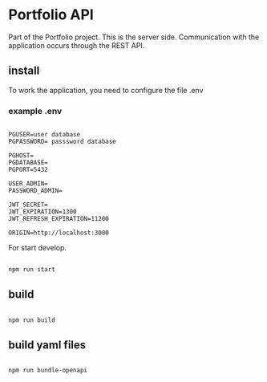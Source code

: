 # Portfolio API

Part of the Portfolio project. This is the server side. Communication with the application occurs through the REST API.


## install

To work the application, you need to configure the file .env

### example .env 

```

PGUSER=user database
PGPASSWORD= passsword database

PGHOST=
PGDATABASE=
PGPORT=5432

USER_ADMIN=
PASSWORD_ADMIN=

JWT_SECRET=
JWT_EXPIRATION=1300
JWT_REFRESH_EXPIRATION=11200

ORIGIN=http://localhost:3000

```

For start develop.

```bash

npm run start

```

## build

```bash

npm run build

```

## build yaml files

```bash

npm run bundle-openapi

```

